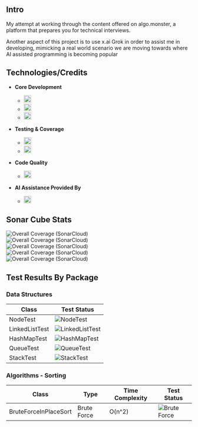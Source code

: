 ## Intro
<p>My attempt at working through the content offered on algo.monster, a platform that prepares you for technical interviews.</p>
<p>Another aspect of this project is to use x.ai Grok in order to assist me in developing, mimicking a real world scenario we are moving towards where AI assisted programming is becoming popular</p>

## Technologies/Credits
- **Core Development**
  - <img src="https://img.shields.io/badge/Java-21-blue?style=flat&logo=openjdk&logoColor=red" height="20">
  - <img src="https://img.shields.io/badge/Maven-3.9%2B-red?style=flat&logo=apachemaven&logoColor=red" height="20">
  - <img src="https://img.shields.io/badge/IntelliJ-2024.3-blueviolet?style=flat&logo=intellijidea&logoColor=black" height="20">

- **Testing & Coverage**
  - <img src="https://img.shields.io/badge/JUnit-5.10.3-green?style=flat&logo=junit5&logoColor=green" height="20">
  - <img src="https://img.shields.io/badge/JaCoCo-0.8.12-yellow?style=flat&logo=openjdk&logoColor=red" height="20">

- **Code Quality**
  - <img src="https://img.shields.io/badge/SonarCloud-Integrated-orange?style=flat&logo=sonarqubecloud&logoColor=blue" height="20">

- **AI Assistance Provided By**
  - <img src="https://img.shields.io/badge/Grok-4-black?style=flat&logo=x&logoColor=black" height="20">
  

## **Sonar Cube Stats**
![Overall Coverage (SonarCloud)](https://sonarcloud.io/api/project_badges/measure?project=LearningRiven_AlgorithmPractice&metric=reliability_rating)\
![Overall Coverage (SonarCloud)](https://sonarcloud.io/api/project_badges/measure?project=LearningRiven_AlgorithmPractice&metric=security_rating)\
![Overall Coverage (SonarCloud)](https://sonarcloud.io/api/project_badges/measure?project=LearningRiven_AlgorithmPractice&metric=alert_status)\
![Overall Coverage (SonarCloud)](https://sonarcloud.io/api/project_badges/measure?project=LearningRiven_AlgorithmPractice&metric=vulnerabilities)\
![Overall Coverage (SonarCloud)](https://sonarcloud.io/api/project_badges/measure?project=LearningRiven_AlgorithmPractice&metric=coverage)

## Test Results By Package
<h3>Data Structures</h3>

| Class       | Test Status                                                                                                                                                                                                |
|-------------|------------------------------------------------------------------------------------------------------------------------------------------------------------------------------------------------------------|
| NodeTest    | ![NodeTest](https://img.shields.io/endpoint?url=https://raw.githubusercontent.com/LearningRiven/AlgorithmPractice/ci-stats/test-badges/NodeTest.json&logo=junit5&label=Tests%20Passing&labelColor=gray)            |
| LinkedListTest | ![LinkedListTest](https://img.shields.io/endpoint?url=https://raw.githubusercontent.com/LearningRiven/AlgorithmPractice/ci-stats/test-badges/LinkedListTest.json&logo=junit5&label=Tests%20Passing&labelColor=gray)|
| HashMapTest | ![HashMapTest](https://img.shields.io/endpoint?url=https://raw.githubusercontent.com/LearningRiven/AlgorithmPractice/ci-stats/test-badges/HashMapTest.json&logo=junit5&label=Tests%20Passing&labelColor=gray)      |
| QueueTest   | ![QueueTest](https://img.shields.io/endpoint?url=https://raw.githubusercontent.com/LearningRiven/AlgorithmPractice/ci-stats/test-badges/QueueTest.json&logo=junit5&label=Tests%20Passing&labelColor=gray)          |
| StackTest   | ![StackTest](https://img.shields.io/endpoint?url=https://raw.githubusercontent.com/LearningRiven/AlgorithmPractice/ci-stats/test-badges/StackTest.json&logo=junit5&label=Tests%20Passing&labelColor=gray)          |

<h3>Algorithms - Sorting</h3>

| Class                 | Type        | Time Complexity | Test Status                                                                                                                                                                                                                 |
|-----------------------|-------------|-----------------|-----------------------------------------------------------------------------------------------------------------------------------------------------------------------------------------------------------------------------|
| BruteForceInPlaceSort | Brute Force | O(n^2)          | ![Brute Force](https://img.shields.io/endpoint?url=https://raw.githubusercontent.com/LearningRiven/AlgorithmPractice/ci-stats/test-badges/BruteForceInPlaceSortTest.json&logo=junit5&label=Tests%20Passing&labelColor=gray) |